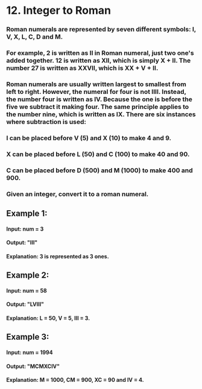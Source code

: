 # 12. Integer to Roman 
### Roman numerals are represented by seven different symbols: I, V, X, L, C, D and M. 
### For example, 2 is written as II in Roman numeral, just two one's added together. 12 is written as XII, which is simply X + II. The number 27 is written as XXVII, which is XX + V + II. 
### Roman numerals are usually written largest to smallest from left to right. However, the numeral for four is not IIII. Instead, the number four is written as IV. Because the one is before the five we subtract it making four. The same principle applies to the number nine, which is written as IX. There are six instances where subtraction is used: 
### I can be placed before V (5) and X (10) to make 4 and 9.  
### X can be placed before L (50) and C (100) to make 40 and 90.  
### C can be placed before D (500) and M (1000) to make 400 and 900. 
### Given an integer, convert it to a roman numeral. 

## Example 1: 

#### Input: num = 3 
#### Output: "III" 
#### Explanation: 3 is represented as 3 ones. 
## Example 2: 

#### Input: num = 58 
#### Output: "LVIII" 
#### Explanation: L = 50, V = 5, III = 3. 
## Example 3: 

#### Input: num = 1994 
#### Output: "MCMXCIV" 
#### Explanation: M = 1000, CM = 900, XC = 90 and IV = 4. 